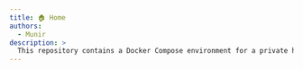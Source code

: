 ```yaml
---
title: 🏠 Home
authors:
  - Munir
description: >
  This repository contains a Docker Compose environment for a private homelab focused on security, automation, authentication, and developer productivity.
---
```

